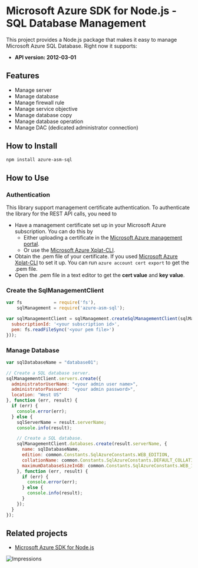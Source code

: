 # Microsoft Azure SDK for Node.js - SQL Database Management

This project provides a Node.js package that makes it easy to manage Microsoft Azure SQL Database. Right now it supports:
- **API version: 2012-03-01**

## Features

- Manage server
- Manage database
- Manage firewall rule
- Manage service objective
- Manage database copy
- Manage database operation
- Manage DAC (dedicated administrator connection)

## How to Install

```bash
npm install azure-asm-sql
```

## How to Use

### Authentication

This library support management certificate authentication. To authenticate the library for the REST API calls, you need to
* Have a management certificate set up in your Microsoft Azure subscription. You can do this by
  * Either uploading a certificate in the [Microsoft Azure management portal](https://manage.windowsazure.com).
  * Or use the [Microsoft Azure Xplat-CLI](https://github.com/Azure/azure-xplat-cli).
* Obtain the .pem file of your certificate. If you used [Microsoft Azure Xplat-CLI](https://github.com/Azure/azure-xplat-cli) to set it up. You can run ``azure account cert export`` to get the .pem file.
* Open the .pem file in a text editor to get the **cert value** and **key value**.

### Create the SqlManagementClient

```javascript
var fs            = require('fs'),
    sqlManagement = require('azure-asm-sql');

var sqlManagementClient = sqlManagement.createSqlManagementClient(sqlManagement.createCertificateCloudCredentials({
  subscriptionId: '<your subscription id>',
  pem: fs.readFileSync('<your pem file>')
}));
```

### Manage Database

```javascript
var sqlDatabaseName = "database01";

// Create a SQL database server.
sqlManagementClient.servers.create({
  administratorUserName: "<your admin user name>",
  administratorPassword: "<your admin password>",
  location: "West US"
}, function (err, result) {
  if (err) {
    console.error(err);
  } else {
    sqlServerName = result.serverName;
    console.info(result);

    // Create a SQL database.
    sqlManagementClient.databases.create(result.serverName, {
      name: sqlDatabaseName,
      edition: common.Constants.SqlAzureConstants.WEB_EDITION,
      collationName: common.Constants.SqlAzureConstants.DEFAULT_COLLATION_NAME,
      maximumDatabaseSizeInGB: common.Constants.SqlAzureConstants.WEB_1GB
    }, function (err, result) {
      if (err) {
        console.error(err);
      } else {
        console.info(result);
      }
    });
  }
});
```

## Related projects

- [Microsoft Azure SDK for Node.js](https://github.com/WindowsAzure/azure-sdk-for-node)


![Impressions](https://azure-sdk-impressions.azurewebsites.net/api/impressions/azure-sdk-for-node%2Flib%2Fservices%2FsqlManagement%2FREADME.png)
